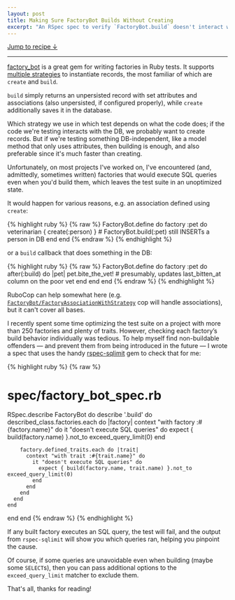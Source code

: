 ```yaml
---
layout: post
title: Making Sure FactoryBot Builds Without Creating
excerpt: "An RSpec spec to verify `FactoryBot.build` doesn't interact with the DB."
---
```


<a href="#recipe">Jump to recipe ↓</a>

---

[factory_bot](https://github.com/thoughtbot/factory_bot) is a great gem for writing factories in Ruby tests. It supports [multiple strategies](https://github.com/thoughtbot/factory_bot/blob/main/GETTING_STARTED.md#build-strategies) to instantiate records, the most familiar of which are `create` and `build`.

`build` simply returns an unpersisted record with set attributes and associations (also unpersisted, if configured properly), while `create` additionally saves it in the database.

Which strategy we use in which test depends on what the code does; if the code we're testing interacts with the DB, we probably want to create records. But if we're testing something DB-independent, like a model method that only uses attributes, then building is enough, and also preferable since it's much faster than creating.

Unfortunately, on most projects I've worked on, I've encountered (and, admittedly, sometimes written) factories that would execute SQL queries even when you'd build them, which leaves the test suite in an unoptimized state.

It would happen for various reasons, e.g. an association defined using `create`:

{% highlight ruby %}
{% raw %}
FactoryBot.define do
  factory :pet do
    veterinarian { create(:person) } # FactoryBot.build(:pet) still INSERTs a person in DB
  end
end
{% endraw %}
{% endhighlight %}

or a `build` callback that does something in the DB:

{% highlight ruby %}
{% raw %}
FactoryBot.define do
  factory :pet do
    after(:build) do |pet|
      pet.bite_the_vet! # presumably, updates last_bitten_at column on the poor vet
    end
  end
end
{% endraw %}
{% endhighlight %}

RuboCop can help somewhat here (e.g. [`FactoryBot/FactoryAssociationWithStrategy`](https://docs.rubocop.org/rubocop-factory_bot/cops_factorybot.html#factorybotfactoryassociationwithstrategy) cop will handle associations), but it can't cover all bases.

I recently spent some time optimizing the test suite on a project with more than 250 factories and plenty of traits. However, checking each factory’s build behavior individually was tedious. To help myself find non-buildable offenders — and prevent them from being introduced in the future — I wrote a spec that uses the handy [rspec-sqlimit](https://github.com/nepalez/rspec-sqlimit) gem to check that for me:

<div id="recipe"></div>

{% highlight ruby %}
{% raw %}
# spec/factory_bot_spec.rb
RSpec.describe FactoryBot do
  describe '.build' do
    described_class.factories.each do |factory|
      context "with factory :#{factory.name}" do
        it "doesn't execute SQL queries" do
          expect { build(factory.name) }.not_to exceed_query_limit(0)
        end

        factory.defined_traits.each do |trait|
          context "with trait :#{trait.name}" do
            it "doesn't execute SQL queries" do
              expect { build(factory.name, trait.name) }.not_to exceed_query_limit(0)
            end
          end
        end
      end
    end
  end
end
{% endraw %}
{% endhighlight %}

If any built factory executes an SQL query, the test will fail, and the output from `rspec-sqlimit` will show you which queries ran, helping you pinpoint the cause.

Of course, if some queries are unavoidable even when building (maybe some `SELECT`s), then you can pass additional options to the `exceed_query_limit` matcher to exclude them.

That's all, thanks for reading!
